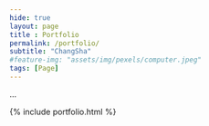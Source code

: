 ```yaml
--- 
hide: true
layout: page
title : Portfolio
permalink: /portfolio/
subtitle: "ChangSha"
#feature-img: "assets/img/pexels/computer.jpeg"
tags: [Page]
---
```

...

{% include portfolio.html %}